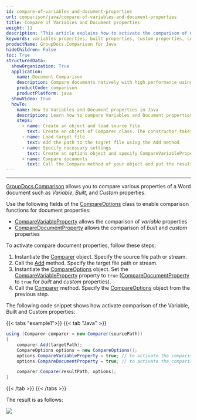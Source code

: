 ```yaml
---
id: compare-of-variables-and-document-properties
url: comparison/java/compare-of-variables-and-document-properties
title: Compare of Variables and Document properties
weight: 11
description: "This article explains how to activate the comparison of document properties in GroupDocs.Comparison for Java."
keywords: variables properties, built properties, custom properties, compare document properties, CompareVariableProperty, CompareDocumentProperty
productName: GroupDocs.Comparison for Java
hideChildren: False
toc: True
structuredData:
  showOrganization: True
  application:
    name: Document Comparison
    description: Compare documents natively with high performance using Java language and GroupDocs.Comparison for Java
    productCode: comparison
    productPlatform: java
  showVideo: True
  howTo:
    name: How to Variables and Document properties in Java
    description: Learn how to compare Variables and Document propertiesdocuments in Java step by step
    steps:
      - name: Create an object and load source file
        text: Create an object of Comparer class. The constructor takes the source file path parameter. You may specify absolute or relative file path as per your requirements.
      - name: Load target file
        text: Add the path to the tagret file using the Add method
      - name: Specify necessary settings
        text: Create an options object and specify CompareVariableProperty and CompareDocumentProperty of true value.
      - name: Compare documents
        text: Call the Compare method of your object and put the resulting file path parameter and the options object.
---
```


---

[GroupDocs.Comparison](https://products.groupdocs.com/comparison/java) allows you to compare various properties of a Word document such as _Variable_, _Built_, and _Custom_ properties.

Use the following fields of the [CompareOptions](https://reference.groupdocs.com/comparison/java/groupdocs.comparison.options/compareoptions) class to enable comparison functions for document properties:

- [CompareVariableProperty](https://reference.groupdocs.com/comparison/java/groupdocs.comparison.options/compareoptions/properties/comparevariableproperty) allows the comparison of _variable_ properties
- [CompareDocumentProperty](https://reference.groupdocs.com/comparison/java/groupdocs.comparison.options/compareoptions/properties/comparedocumentproperty) allows  the comparison of _built_ and _custom_ properties

To activate compare document properties, follow these steps:

1.  Instantiate the [Comparer](https://reference.groupdocs.com/comparison/java/groupdocs.comparison/comparer) object. Specify the source file path or stream.
2.  Call the [Add](https://reference.groupdocs.com/comparison/java/groupdocs.comparison/comparer/methods/add/index) method. Specify the target file path or stream.
3.  Instantiate the [CompareOptions](https://reference.groupdocs.com/comparison/java/groupdocs.comparison.options/compareoptions) object. Set the [CompareVariableProperty](https://reference.groupdocs.com/comparison/java/groupdocs.comparison.options/compareoptions/properties/comparevariableproperty) property to `true` ([CompareDocumentProperty](https://reference.groupdocs.com/comparison/java/groupdocs.comparison.options/compareoptions/properties/comparedocumentproperty) to `true` for _built_ and _custom_ properties).
41.  Call the [Comparer](https://reference.groupdocs.com/comparison/java/groupdocs.comparison/comparer) method. Specify the [CompareOptions](https://reference.groupdocs.com/comparison/java/groupdocs.comparison.options/compareoptions) object from the previous step.

The following code snippet shows how activate comparison of the Variable, Built and Custom properties:

{{< tabs "example1">}}
{{< tab "Java" >}}
```java
using (Comparer comparer = new Comparer(sourcePath))
{
    comparer.Add(targetPath);
    CompareOptions options = new CompareOptions();
    options.CompareVariableProperty = true; // to activate the comparison of variable properties
    options.CompareDocumentProperty = true; // to activate the comparison of built and custom properties

    comparer.Compare(resultPath, options);
}
```
{{< /tab >}}
{{< /tabs >}}

The result is as follows:

![](/comparison/java/images/properties-summary-page.png)

